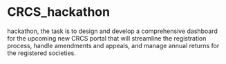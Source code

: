 # CRCS_hackathon
hackathon, the task is to design and develop a comprehensive dashboard for the upcoming new CRCS portal that will streamline the registration process, handle amendments and appeals, and manage annual returns for the registered societies.
